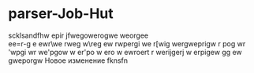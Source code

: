 
# parser-Job-Hut
scklsandfhw epir jfwegowerogwe  weorgee\
ee=r-g e
ewr\we rweg w\reg
ew rwpergi we
r[wig wergweprigw r
pog wr
'wpgi wr
we'pgow w
er'po w
ero w ewroert r werijgerj 
w
erpigew gg ew gweporgw
 Новое изменение 
fknsfn